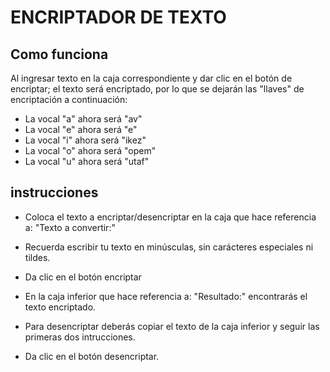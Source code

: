 # ENCRIPTADOR DE TEXTO

## Como funciona
Al ingresar texto en la caja correspondiente y dar clic en el botón de encriptar; el texto será encriptado, por lo que se dejarán las "llaves" de encriptación a continuación: 

* La vocal "a" ahora será "av"
* La vocal "e" ahora será "e"
* La vocal "i" ahora será "ikez"
* La vocal "o" ahora será "opem"
* La vocal "u" ahora será "utaf"

## instrucciones
* Coloca el texto a encriptar/desencriptar en la caja que hace referencia a: "Texto a convertir:"
* Recuerda escribir tu texto en minúsculas, sin carácteres especiales ni tildes.
* Da clic en el botón encriptar
* En la caja inferior que hace referencia a: "Resultado:" encontrarás el texto encriptado.

* Para desencriptar deberás copiar el texto de la caja inferior y seguir las primeras dos intrucciones.
* Da clic en el botón desencriptar.
